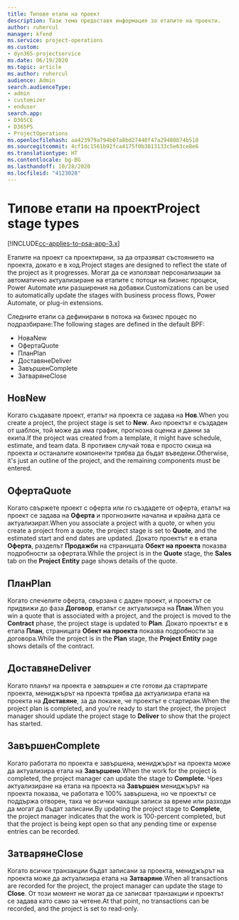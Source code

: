 ```yaml
---
title: Типове етапи на проект
description: Тази тема предоставя информация за етапите на проекти.
author: ruhercul
manager: kfend
ms.service: project-operations
ms.custom:
- dyn365-projectservice
ms.date: 06/19/2020
ms.topic: article
ms.author: ruhercul
audience: Admin
search.audienceType:
- admin
- customizer
- enduser
search.app:
- D365CE
- D365PS
- ProjectOperations
ms.openlocfilehash: aa423979a794b07a8bd27440f47a29480b74b518
ms.sourcegitcommit: 4cf1dc1561b92fca4175f0b3813133c5e63ce8e6
ms.translationtype: HT
ms.contentlocale: bg-BG
ms.lasthandoff: 10/28/2020
ms.locfileid: "4123028"
---
```

# <a name="project-stage-types"></a><span data-ttu-id="f5c50-103">Типове етапи на проект</span><span class="sxs-lookup"><span data-stu-id="f5c50-103">Project stage types</span></span> 

[!INCLUDE[cc-applies-to-psa-app-3.x](../includes/cc-applies-to-psa-app-3x.md)]

<span data-ttu-id="f5c50-104">Етапите на проект са проектирани, за да отразяват състоянието на проекта, докато е в ход.</span><span class="sxs-lookup"><span data-stu-id="f5c50-104">Project stages are designed to reflect the state of the project as it progresses.</span></span> <span data-ttu-id="f5c50-105">Могат да се използват персонализации за автоматично актуализиране на етапите с потоци на бизнес процеси, Power Automate или разширения на добавки.</span><span class="sxs-lookup"><span data-stu-id="f5c50-105">Customizations can be used to automatically update the stages with business process flows, Power Automate, or plug-in extensions.</span></span>

<span data-ttu-id="f5c50-106">Следните етапи са дефинирани в потока на бизнес процес по подразбиране:</span><span class="sxs-lookup"><span data-stu-id="f5c50-106">The following stages are defined in the default BPF:</span></span>

- <span data-ttu-id="f5c50-107">Нова</span><span class="sxs-lookup"><span data-stu-id="f5c50-107">New</span></span>
- <span data-ttu-id="f5c50-108">Оферта</span><span class="sxs-lookup"><span data-stu-id="f5c50-108">Quote</span></span>
- <span data-ttu-id="f5c50-109">План</span><span class="sxs-lookup"><span data-stu-id="f5c50-109">Plan</span></span>
- <span data-ttu-id="f5c50-110">Доставяне</span><span class="sxs-lookup"><span data-stu-id="f5c50-110">Deliver</span></span>
- <span data-ttu-id="f5c50-111">Завършен</span><span class="sxs-lookup"><span data-stu-id="f5c50-111">Complete</span></span>
- <span data-ttu-id="f5c50-112">Затваряне</span><span class="sxs-lookup"><span data-stu-id="f5c50-112">Close</span></span> 

## <a name="new"></a><span data-ttu-id="f5c50-113">Нов</span><span class="sxs-lookup"><span data-stu-id="f5c50-113">New</span></span>

<span data-ttu-id="f5c50-114">Когато създавате проект, етапът на проекта се задава на **Нов**.</span><span class="sxs-lookup"><span data-stu-id="f5c50-114">When you create a project, the project stage is set to **New**.</span></span> <span data-ttu-id="f5c50-115">Ако проектът е създаден от шаблон, той може да има график, прогнозна оценка и данни за екипа.</span><span class="sxs-lookup"><span data-stu-id="f5c50-115">If the project was created from a template, it might have schedule, estimate, and team data.</span></span> <span data-ttu-id="f5c50-116">В противен случай това е просто скица на проекта и останалите компоненти трябва да бъдат въведени.</span><span class="sxs-lookup"><span data-stu-id="f5c50-116">Otherwise, it's just an outline of the project, and the remaining components must be entered.</span></span>

## <a name="quote"></a><span data-ttu-id="f5c50-117">Оферта</span><span class="sxs-lookup"><span data-stu-id="f5c50-117">Quote</span></span>

<span data-ttu-id="f5c50-118">Когато свържете проект с оферта или го създадете от оферта, етапът на проект се задава на **Оферта** и прогнозните начална и крайна дата се актуализират.</span><span class="sxs-lookup"><span data-stu-id="f5c50-118">When you associate a project with a quote, or when you create a project from a quote, the project stage is set to **Quote**, and the estimated start and end dates are updated.</span></span> <span data-ttu-id="f5c50-119">Докато проектът е в етапа **Оферта**, разделът **Продажби** на страницата **Обект на проекта** показва подробности за офертата.</span><span class="sxs-lookup"><span data-stu-id="f5c50-119">While the project is in the **Quote** stage, the **Sales** tab on the **Project Entity** page shows details of the quote.</span></span>

## <a name="plan"></a><span data-ttu-id="f5c50-120">План</span><span class="sxs-lookup"><span data-stu-id="f5c50-120">Plan</span></span>

<span data-ttu-id="f5c50-121">Когато спечелите оферта, свързана с даден проект, и проектът се придвижи до фаза **Договор**, етапът се актуализира на **План**.</span><span class="sxs-lookup"><span data-stu-id="f5c50-121">When you win a quote that is associated with a project, and the project is moved to the **Contract** phase, the project stage is updated to **Plan**.</span></span> <span data-ttu-id="f5c50-122">Докато проектът е в етапа **План**, страницата **Обект на проекта** показва подробности за договора.</span><span class="sxs-lookup"><span data-stu-id="f5c50-122">While the project is in the **Plan** stage, the **Project Entity** page shows details of the contract.</span></span>

## <a name="deliver"></a><span data-ttu-id="f5c50-123">Доставяне</span><span class="sxs-lookup"><span data-stu-id="f5c50-123">Deliver</span></span>

<span data-ttu-id="f5c50-124">Когато планът на проекта е завършен и сте готови да стартирате проекта, мениджърът на проекта трябва да актуализира етапа на проекта на **Доставяне**, за да покаже, че проектът е стартиран.</span><span class="sxs-lookup"><span data-stu-id="f5c50-124">When the project plan is completed, and you're ready to start the project, the project manager should update the project stage to **Deliver** to show that the project has started.</span></span>

## <a name="complete"></a><span data-ttu-id="f5c50-125">Завършен</span><span class="sxs-lookup"><span data-stu-id="f5c50-125">Complete</span></span> 

<span data-ttu-id="f5c50-126">Когато работата по проекта е завършена, мениджърът на проекта може да актуализира етапа на **Завършено**.</span><span class="sxs-lookup"><span data-stu-id="f5c50-126">When the work for the project is completed, the project manager can update the stage to **Complete**.</span></span> <span data-ttu-id="f5c50-127">Чрез актуализиране на етапа на проекта на **Завършен** мениджърът на проекта показва, че работата е 100% завършена, но че проектът се поддържа отворен, така че всички чакащи записи за време или разходи да могат да бъдат записани.</span><span class="sxs-lookup"><span data-stu-id="f5c50-127">By updating the project stage to **Complete**, the project manager indicates that the work is 100-percent completed, but that the project is being kept open so that any pending time or expense entries can be recorded.</span></span>

## <a name="close"></a><span data-ttu-id="f5c50-128">Затваряне</span><span class="sxs-lookup"><span data-stu-id="f5c50-128">Close</span></span>

<span data-ttu-id="f5c50-129">Когато всички транзакции бъдат записани за проекта, мениджърът на проекта може да актуализира етапа на **Затваряне**.</span><span class="sxs-lookup"><span data-stu-id="f5c50-129">When all transactions are recorded for the project, the project manager can update the stage to **Close**.</span></span> <span data-ttu-id="f5c50-130">От този момент не могат да се записват транзакции и проектът се задава като само за четене.</span><span class="sxs-lookup"><span data-stu-id="f5c50-130">At that point, no transactions can be recorded, and the project is set to read-only.</span></span>
